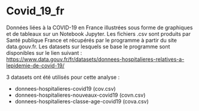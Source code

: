 # Covid_19_fr
Données liées à la COVID-19 en France illustrées sous forme de graphiques et de 
tableaux sur un Notebook Jupyter. Les fichiers .csv sont produits par Santé publique France et 
récupérés par le programme à partir du site data.gouv.fr.
Les datasets sur lesquels se base le programme sont disponibles sur le lien suivant : https://www.data.gouv.fr/fr/datasets/donnees-hospitalieres-relatives-a-lepidemie-de-covid-19/

3 datasets ont été utilisés pour cette analyse :
- donnees-hospitalieres-covid19 (cov.csv)
- donnees-hospitalieres-nouveaux-covid19 (covn.csv)
- donnees-hospitalieres-classe-age-covid19 (cova.csv)
